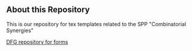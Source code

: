 ## About this Repository

This is our repository for tex templates related to the SPP "Combinatorial Synergies"

[DFG repository for forms](https://www.dfg.de/foerderung/programme/koordinierte_programme/schwerpunktprogramme/formulare_merkblaetter/index.jsp)